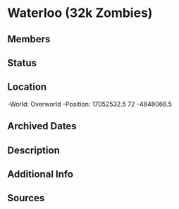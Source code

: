 # Waterloo (32k Zombies)

## Members

## Status

## Location
-World: Overworld
-Position: 17052532.5 72 -4848066.5

## Archived Dates

## Description

## Additional Info

## Sources
